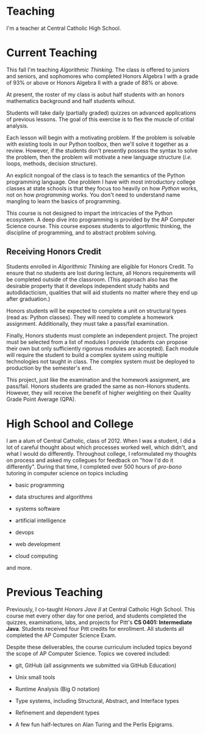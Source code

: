 # Teaching

I'm a teacher at Central Catholic High School. 

# Current Teaching

This fall I'm teaching _Algorithmic Thinking_. The class is offered to juniors and seniors, 
and sophomores who completed Honors Algebra I with a grade of 93% or above or Honors Algebra
II with a grade of 88% or above.

At present, the roster of my class is aobut half students with an honors mathematics background
and half students wihout.

Students will take daily (partially graded) quizzes on advanced applications of 
previous lessons. The goal of this exercise is to flex the muscle of critial analysis.

Each lesson will begin with a motivating problem. If the problem is solvable with existing
tools in our Python toolbox, then we'll solve it together as a review. However, if the students
don't presently possess the syntax to solve the problem, then the problem will motivate a new
language structure (_i.e._ loops, methods, decision structure).

An explicit nongoal of the class is to teach the semantics of the Python programming language.
One problem I have with most introductory college classes at state schools is that they focus
too heavily on how *Python* works, not on how *programming* works. You don't need to understand
name mangling to learn the basics of programming.

This course is not designed to impart the intricacies of the Python ecosystem. A deep dive
into programming is provided by the AP Computer Science course. This course exposes students to
algorthmic thinking, the discipline of programming, and to abstract problem solving.

## Receiving Honors Credit

Students enrolled in *Algorithmic Thinking* are eligible for Honors Credit. To ensure that no
students are lost during lecture, all Honors requirements will be completed outside of the
classroom. (This approach also has the desirable property that it develops independent study 
habits and autodidacticism, qualities that will aid students no matter where they end up 
after graduation.)

Honors students will be expected to complete a unit on structural types (read as: Python classes).
They will need to complete a homework assignment. Additionally, they must take a 
pass/fail examination.

Finally, Honors students must complete an independent project. The project must be selected from
a list of modules I provide (students can propose their own but only sufficiently rigorous modules
are accepted). Each module will require the student to build a complex system using multiple
technologies not taught in class. The complex system must be deployed to production
by the semester's end.

This project, just like the examination and the homework assignment, are pass/fail. Honors students
are graded the same as non-Honors students. However, they will receive the benefit of
higher weighting on their Quality Grade Point Average (QPA).

# High School and College

I am a alum of Central Catholic, class of 2012. When I was a student, I did a lot
of careful thought about which processes worked well, which didn't, and what I would
do differently. Throughout college, I reformulated my thoughts on process and asked
my collegues for feedback on "how I'd do it differently". During that time, 
I completed over 500 hours of _pro-bono_ tutoring in computer science on topics including

- basic programming

- data structures and algorithms

- systems software 

- artificial intelligence

- devops 

- web development

- cloud computing

and more.

# Previous Teaching

Previously, I co-taught *Honors Jave II* at Central Catholic High School. This course met
every other day for one period, and students completed the quizzes, examinations, labs, and
projects for Pitt's **CS 0401: Intermediate Java**. Students received four Pitt credits for
enrollment. All students all completed the AP Computer Science Exam.

Despite these deliverables, the course curriculum included topics beyond the scope of AP
Computer Science. Topics we covered included:

- git, GitHub (all assignments we submitted via GitHub Education)

- Unix small tools

- Runtime Analysis (Big O notation)

- Type systems, including Structural, Abstract, and Interface types

- Refinement and dependent types

- A few fun half-lectures on Alan Turing and the Perlis Epigrams.
